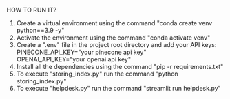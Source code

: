 HOW TO RUN IT?
1) Create a virtual environment using the command "conda create venv python==3.9 -y"
2) Activate the environment using the command "conda activate venv"
3) Create a ".env" file in the project root directory and add your API keys:                                                                                                                                                                    
   PINECONE_API_KEY="your pinecone api key"                                                                                                                                                                                                  
   OPENAI_API_KEY="your openai api key"
4) Install all the dependencies using the command "pip -r requirements.txt"
5) To execute "storing_index.py" run the command "python storing_index.py"
6) To execute "helpdesk.py" run the command "streamlit run helpdesk.py"

